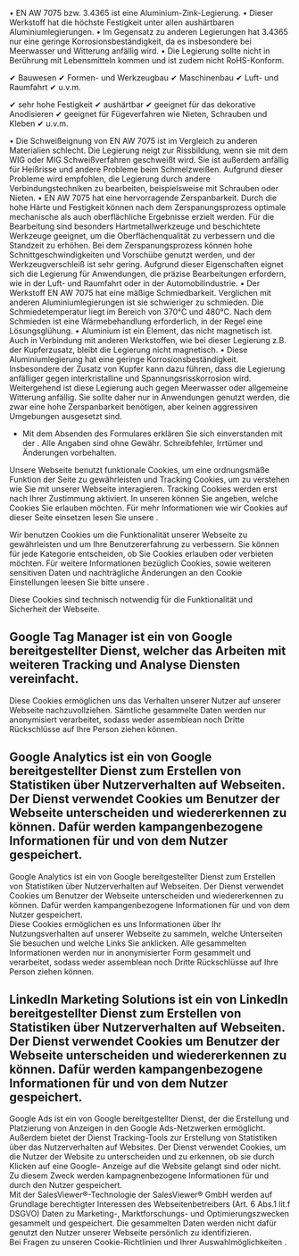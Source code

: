 • EN AW 7075 bzw. 3.4365 ist eine Aluminium-Zink-Legierung. • Dieser Werkstoff
hat die höchste Festigkeit unter allen aushärtbaren Aluminiumlegierungen. • Im
Gegensatz zu anderen Legierungen hat 3.4365 nur eine geringe
Korrosionsbeständigkeit, da es insbesondere bei Meerwasser und Witterung
anfällig wird. • Die Legierung sollte nicht in Berührung mit Lebensmitteln
kommen und ist zudem nicht RoHS-Konform.

✔ Bauwesen ✔ Formen- und Werkzeugbau ✔ Maschinenbau ✔ Luft- und Raumfahrt ✔
u.v.m.

✔ sehr hohe Festigkeit ✔ aushärtbar ✔ geeignet für das dekorative Anodisieren ✔
geeignet für Fügeverfahren wie Nieten, Schrauben und Kleben ✔ u.v.m.

• Die Schweißeignung von EN AW 7075 ist im Vergleich zu anderen Materialien
schlecht. Die Legierung neigt zur Rissbildung, wenn sie mit dem WIG oder MIG
Schweißverfahren geschweißt wird. Sie ist außerdem anfällig für Heißrisse und
andere Probleme beim Schmelzweißen. Aufgrund dieser Probleme wird empfohlen, die
Legierung durch andere Verbindungstechniken zu bearbeiten, beispielsweise mit
Schrauben oder Nieten. • EN AW 7075 hat eine hervorragende Zerspanbarkeit. Durch
die hohe Härte und Festigkeit können nach dem Zerspanungsprozess optimale
mechanische als auch oberflächliche Ergebnisse erzielt werden. Für die
Bearbeitung sind besonders Hartmetallwerkzeuge und beschichtete Werkzeuge
geeignet, um die Oberflächenqualität zu verbessern und die Standzeit zu erhöhen.
Bei dem Zerspanungsprozess können hohe Schnittgeschwindigkeiten und Vorschübe
genutzt werden, und der Werkzeugverschleiß ist sehr gering. Aufgrund dieser
Eigenschaften eignet sich die Legierung für Anwendungen, die präzise
Bearbeitungen erfordern, wie in der Luft- und Raumfahrt oder in der
Automobilindustrie. • Der Werkstoff EN AW 7075 hat eine mäßige Schmiedbarkeit.
Verglichen mit anderen Aluminiumlegierungen ist sie schwieriger zu schmieden.
Die Schmiedetemperatur liegt im Bereich von 370°C und 480°C. Nach dem Schmieden
ist eine Wärmebehandlung erforderlich, in der Regel eine Lösungsglühung. •
Aluminium ist ein Element, das nicht magnetisch ist. Auch in Verbindung mit
anderen Werkstoffen, wie bei dieser Legierung z.B. der Kupferzusatz, bleibt die
Legierung nicht magnetisch. • Diese Aluminiumlegierung hat eine geringe
Korrosionsbeständigkeit. Insbesondere der Zusatz von Kupfer kann dazu führen,
dass die Legierung anfälliger gegen interkristalline und Spannungsrisskorrosion
wird. Weitergehend ist diese Legierung auch gegen Meerwasser oder allgemeine
Witterung anfällig. Sie sollte daher nur in Anwendungen genutzt werden, die zwar
eine hohe Zerspanbarkeit benötigen, aber keinen aggressiven Umgebungen
ausgesetzt sind.

* Mit dem Absenden des Formulares erklären Sie sich einverstanden mit der .
Alle Angaben sind ohne Gewähr. Schreibfehler, Irrtümer und Änderungen
vorbehalten.

Unsere Webseite benutzt funktionale Cookies, um eine ordnungsmäße Funktion der
Seite zu gewährleisten und Tracking Cookies, um zu verstehen wie Sie mit unserer
Webseite interagieren. Tracking Cookies werden erst nach Ihrer Zustimmung
aktiviert. In unseren können Sie angeben, welche Cookies Sie erlauben möchten.
Für mehr Informationen wie wir Cookies auf dieser Seite einsetzen lesen Sie
unsere .

Wir benutzen Cookies um die Funktionalität unserer Webseite zu gewährleisten und
um Ihre Benutzererfahrung zu verbessern. Sie können für jede Kategorie
entscheiden, ob Sie Cookies erlauben oder verbieten möchten. Für weitere
Informationen bezüglich Cookies, sowie weiteren sensitiven Daten und
nachträgliche Änderungen an den Cookie Einstellungen leesen Sie bitte unsere .

Diese Cookies sind technisch notwendig für die Funktionalität und Sicherheit der
Webseite.

Google Tag Manager ist ein von Google bereitgestellter Dienst, welcher das
Arbeiten mit weiteren Tracking und Analyse Diensten vereinfacht.  
---  
Diese Cookies ermöglichen uns das Verhalten unserer Nutzer auf unserer Webseite
nachzuvollziehen. Sämtliche gesammelte Daten werden nur anonymisiert
verarbeitet, sodass weder assemblean noch Dritte Rückschlüsse auf Ihre Person
ziehen können.

Google Analytics ist ein von Google bereitgestellter Dienst zum Erstellen von
Statistiken über Nutzerverhalten auf Webseiten. Der Dienst verwendet Cookies um
Benutzer der Webseite unterscheiden und wiedererkennen zu können. Dafür werden
kampangenbezogene Informationen für und von dem Nutzer gespeichert.  
---  
Google Analytics ist ein von Google bereitgestellter Dienst zum Erstellen von
Statistiken über Nutzerverhalten auf Webseiten. Der Dienst verwendet Cookies um
Benutzer der Webseite unterscheiden und wiedererkennen zu können. Dafür werden
kampangenbezogene Informationen für und von dem Nutzer gespeichert.  
Diese Cookies ermöglichen es uns Informationen über Ihr Nutzungsverhalten auf
unserer Webseite zu sammeln, welche Unterseiten Sie besuchen und welche Links
Sie anklicken. Alle gesammelten Informationen werden nur in anonymisierter Form
gesammelt und verarbeitet, sodass weder assemblean noch Dritte Rückschlüsse auf
Ihre Person ziehen können.

LinkedIn Marketing Solutions ist ein von LinkedIn bereitgestellter Dienst zum
Erstellen von Statistiken über Nutzerverhalten auf Webseiten. Der Dienst
verwendet Cookies um Benutzer der Webseite unterscheiden und wiedererkennen zu
können. Dafür werden kampangenbezogene Informationen für und von dem Nutzer
gespeichert.  
---  
Google Ads ist ein von Google bereitgestellter Dienst, der die Erstellung und
Platzierung von Anzeigen in den Google Ads-Netzwerken ermöglicht. Außerdem
bietet der Dienst Tracking-Tools zur Erstellung von Statistiken über das
Nutzerverhalten auf Websites. Der Dienst verwendet Cookies, um die Nutzer der
Website zu unterscheiden und zu erkennen, ob sie durch Klicken auf eine Google-
Anzeige auf die Website gelangt sind oder nicht. Zu diesem Zweck werden
kampagnenbezogene Informationen für und durch den Nutzer gespeichert.  
Mit der SalesViewer®-Technologie der SalesViewer® GmbH werden auf Grundlage
berechtigter Interessen des Webseitenbetreibers (Art. 6 Abs.1 lit.f DSGVO) Daten
zu Marketing-, Marktforschungs- und Optimierungszwecken gesammelt und
gespeichert. Die gesammelten Daten werden nicht dafür genutzt den Nutzer unserer
Webseite persönlich zu identifizieren.  
Bei Fragen zu unseren Cookie-Richtlinien und Ihrer Auswahlmöglichkeiten .

